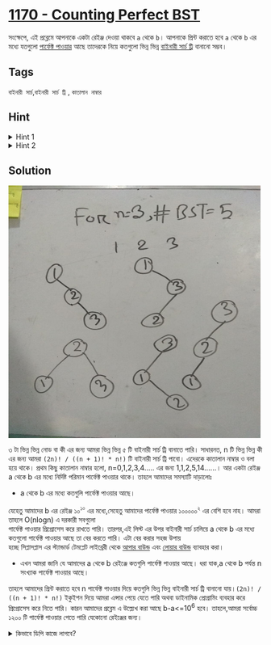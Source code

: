 # [1170 - Counting Perfect BST](http://lightoj.com/volume_showproblem.php?problem=1170)  

সংক্ষেপে, এই প্রব্লেমে আপনাকে একটা রেইঞ্জ দেওয়া থাকবে `a` থেকে `b`। আপনাকে প্রিন্ট করাতে হবে `a` থেকে `b` এর মধ্যে যতগুলো [পার্ফেক্ট পাওয়ার](https://en.wikipedia.org/wiki/Perfect_power) আছে তাদেরকে নিয়ে কতগুলো ভিন্ন ভিন্ন [বাইনারী সার্চ ট্রি](https://hellohasan.com/category/data-structure/tree/binary-search-tree-bst/)  বানানো সম্ভব।  

## Tags

`বাইনারী সার্চ`,`বাইনারী সার্চ ট্রি` , `কাতালান নাম্বার`

## Hint

<details>
<summary>  
    Hint 1
</summary>

একটা রেইঞ্জে কতগুলি পার্ফেক্ট পাওয়ার পসিবল? এটা কি কনস্ট্যান্ট?
</details>

<details>
<summary>  
    Hint 2
</summary>

n টা ভিন্ন ভিন্ন নাম্বার দিয়ে কতগুলি ভিন্ন ভিন্ন বাইনারী সার্চ ট্রি বানানো সম্ভব?
</details>

## Solution

<img src="BST.jpg" width="500" height="500" align="middle">  



৩ টা ভিন্ন ভিন্ন নোড বা কী এর জন্য আমরা ভিন্ন ভিন্ন ৫ টি বাইনারী সার্চ ট্রি বানাতে পারি। সাধারনত, n টি ভিন্ন ভিন্ন কী এর জন্য আমরা  `(2n)! / ((n + 1)! * n!)` টি বাইনারী সার্চ ট্রি পাবো।
এদেরকে কাতালান নাম্বার ও বলা হয়ে থাকে। প্রথম কিছু কাতালান নাম্বার হলো, n=0,1,2,3,4..... এর জন্য 1,1,2,5,14......।  আর একটা রেইঞ্জ a থেকে b এর মধ্যে নির্দিষ্ট পরিমান পার্ফেক্ট পাওয়ার থাকে। তাহলে আমাদের সমস্যাটি দাড়ালোঃ  
- a থেকে b এর মধ্যে কতগুলি পার্ফেক্ট পাওয়ার আছে।  

যেহেতু আমাদের b এর রেইঞ্জ ১০<sup>১০</sup> এর মধ্যে,সেহেতু আমাদের পার্ফেক্ট পাওয়ার ১০০০০০<sup>২</sup> এর বেশি হবে নাহ। আমরা তাহলে O(nlogn) এ দরকারী সবগুলো  
পার্ফেক্ট পাওয়ার প্রিপ্রোসেস করে রাখতে পারি। তারপর,এই লিস্ট এর উপর বাইনারী সার্চ চালিয়ে a থেকে b এর মধ্যে কতগুলো পার্ফেক্ট পাওয়ার আছে তা বের করতে পারি। এটা বের করার সহজ উপায়  
হচ্ছে সিপ্লাসপ্লাস এর স্ট্যান্ডার্ড টেমপ্লেট লাইব্রেরী থেকে [আপার বাউন্ড](https://www.geeksforgeeks.org/upper_bound-in-cpp/) এবং [লোয়ার বাউন্ড](https://www.geeksforgeeks.org/lower_bound-in-cpp/) ব্যাবহার করা।  
- এখন আমরা জানি যে আমাদের a থেকে b রেইঞ্জে কতগুলি পার্ফেক্ট পাওয়ার আছে। ধরা যাক,a থেকে b পর্যন্ত  n সংখ্যাক পার্ফেক্ট পাওয়ার আছে।  

তাহলে আমাদের প্রিন্ট করাতে হবে n পার্ফেক্ট পাওয়ার দিয়ে কতগুলি ভিন্ন ভিন্ন বাইনারী সার্চ ট্রি বানানো যায়।`(2n)! / ((n + 1)! * n!)` ইকুইশন দিয়ে আমরা এন্সার পেয়ে যেতে পারি অথবা ডাইনামিক প্রোগ্রামিং ব্যবহার করে প্রিপ্রোসেস করে নিতে পারি। কারন আমাদের প্রব্লেম এ উল্ল্যেখ করা আছে b-a<=10<sup>6</sup> হবে। তাহলে,আমরা সর্বোচ্চ ১২০০ টি পার্ফেক্ট পাওয়ার পেতে পারি যেকোনো রেইঞ্জের জন্য। 


<details>
<summary>  
    কিভাবে ডিপি কাজে লাগবে?
</summary>

<img src="BST_recur.JPG" width="500" height="50" align="middle"> 


প্রত্যেক n ভিন্ন ভিন্ন নোড এর জন্য এই রিকারেন্স রিলেশন সত্য এবং বেইস কেইস হচ্ছে, n=0 এর জন্য ১ এবং n=1 এর জন্য ১ কার্বন, ১ নোড দিয়ে একটাই বাইনারী সার্চ ট্রি সম্ভব এবং একটা এম্পটি বাইনারী সার্চ ট্রিও সম্ভব।
কেন এই রিকারেন্স রিলেশন সত্য?  

লেটস সে ,আমাদের কাছে n টা নোড আছে এবং যেকোনো একটা কে রুট ধরলে আমাদের কাছে n-1 নন রুট নোড চয়েস থাকে আবার এই নন রুট নোড দের কে চুজেন নোড এর ছোটো এবং বড় হিসাবে দুই ভাবে পার্টিশন করতে হবে। ধরা যাক, i হচ্ছে আমাদের চুজেন রুট নোড। তাহলে আমাদের কাছে i-1 টি নন রুট নোড i এর চেয়ে ছোটো থাকবে এবং n-i টি নন রুট নোড i এর চেয়ে বড় থাকবে। এই ২ টি সেটের জন্য নির্দিষ্ট পরিমান সম্ভাব্য সাবট্রি ই আমরা পাবো।সুতরাং, i কে রুট ধর সর্বোমোট t(i-1)*t(n-i) টি বাইনারী সার্চ ট্রি পাবো। গুন করেছি কারনে বাম মানে i থেকে ছোট নোড দের নিয়ে গঠিত সাবট্রি এবং ডান মানে i থেকে বড় নোড নিয়ে গঠিত সবট্রি দুটি ডিসজয়েন্ট। এখন সবগুলো নোডকে রুট ধরে n এর জন্য আমরা টোটাল বাইনারী সার্চ ট্রি পাবোঃ

<img src="BST_recur.JPG" width="500" height="50" align="middle"> 

টি। 




</details>